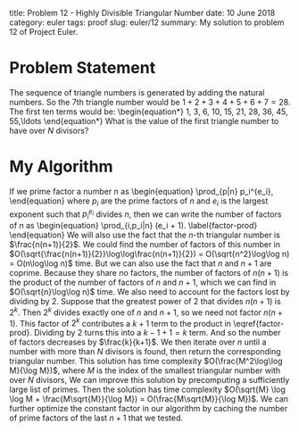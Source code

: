 title: Problem 12 - Highly Divisible Triangular Number
date: 10 June 2018
category: euler
tags: proof
slug: euler/12
summary: My solution to problem 12 of Project Euler.

# Problem Statement
The sequence of triangle numbers is generated by adding the natural numbers. So the 7th triangle number would be $1 + 2 + 3 + 4 + 5 + 6 + 7 = 28$.
The first ten terms would be:
\begin{equation*}
	1, 3, 6, 10, 15, 21, 28, 36, 45, 55,\ldots
\end{equation*}
What is the value of the first triangle number to have over $N$ divisors?

# My Algorithm

If we prime factor a number $n$ as
\begin{equation}
	\prod_{p|n} p_i^{e_i},
\end{equation}
where $p_i$ are the prime factors of $n$ and $e_i$ is the largest exponent such that $p_i^{e_i}$ divides $n$, then we can write the number of factors of $n$ as
\begin{equation}
	\prod_{i,p_i|n} (e_i + 1).
	\label{factor-prod}
\end{equation}
We will also use the fact that the $n$-th triangular number is $\frac{n(n+1)}{2}$.
We could find the number of factors of this number in $O(\sqrt{\frac{n(n+1)}{2}}\log\log\frac{n(n+1)}{2}) = O(\sqrt{n^2}\log\log n) = O(n\log\log n)$ time.
But we can also use the fact that $n$ and $n+1$ are coprime.
Because they share no factors, the number of factors of $n(n+1)$ is the product of the number of factors of $n$ and $n+1$, which we can find in $O(\sqrt{n}\log\log n)$ time.
We also need to account for the factors lost by dividing by 2.
Suppose that the greatest power of 2 that divides $n(n+1)$ is $2^k$.
Then $2^k$ divides exactly one of $n$ and $n+1$, so we need not factor $n(n+1)$.
This factor of $2^k$ contributes a $k+1$ term to the product in \eqref{factor-prod}.
Dividing by $2$ turns this into a $k - 1 + 1 = k$ term.
And so the number of factors decreases by $\frac{k}{k+1}$.
We then iterate over $n$ until a number with more than $N$ divisors is found, then return the corresponding triangular number.
This solution has time complexity $O(\frac{M^2\log\log M}{\log M})$, where $M$ is the index of the smallest triangular number with over $N$ divisors,
We can improve this solution by precomputing a sufficiently large list of primes.
Then the solution has time complexity $O(\sqrt{M} \log \log M + \frac{M\sqrt{M}}{\log M}) = O(\frac{M\sqrt{M}}{\log M})$.
We can further optimize the constant factor in our algorithm by caching the number of prime factors of the last $n+1$ that we tested.